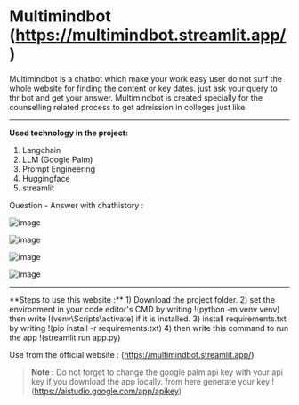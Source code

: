 # Multimindbot (https://multimindbot.streamlit.app/)
Multimindbot is a chatbot which make your work easy user do not surf the whole website for finding the content or key dates. just ask your query to thr bot and get your answer.
Multimindbot is created specially for the counselling related process to get admission in colleges just like 

<hr>

**Used technology in the project:**
1) Langchain
2) LLM (Google Palm)
3) Prompt Engineering
4) Huggingface
5) streamlit

Question - Answer with chathistory :

![image](https://github.com/neha13rana/Multimindbot/assets/121093178/b799dea6-c71a-4e8f-baca-c039071be86f)

![image](https://github.com/neha13rana/Multimindbot/assets/121093178/342d068b-9a43-4a23-a987-0a01b46b0047)

![image](https://github.com/neha13rana/Multimindbot/assets/121093178/727ce6c9-06f5-41bd-afb8-5ab6e87c7a5f)

![image](https://github.com/neha13rana/Multimindbot/assets/121093178/8720a2ec-4b1d-4fe8-bdc7-1676a75ca63b)





<hr>
**Steps to use this website :**
1) Download the project folder.
2) set the environment in your code editor's CMD by writing  !(python -m venv venv) then write  !(venv\Scripts\activate)
if it is installed. 
3) install requirements.txt by writing !(pip install -r requirements.txt)
4) then write this command to run the app !(streamlit run app.py)

Use from the official website : (https://multimindbot.streamlit.app/)

> **Note :** Do not forget to change the google palm api key with your api key if you download the app locally.  from here generate your key !(https://aistudio.google.com/app/apikey)
